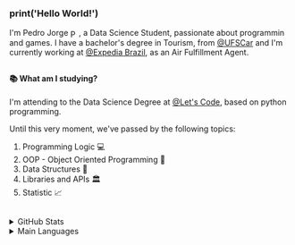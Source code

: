 ### print('Hello World!')

I'm Pedro Jorge <a href="https://www.linkedin.com/in/pedro-jorge-a637b6160/">
  <img align="center" alt="Pedro's LinkdeIN" width="15px" src="https://cdn.jsdelivr.net/npm/simple-icons@v3/icons/linkedin.svg" /></a>, a Data Science Student, passionate about programmin and games. I have a bachelor's degree in Tourism, from [@UFSCar](https://www.ufscar.br/) and I'm currently working at [@Expedia Brazil](https://www.expedia.com.br/), as an Air Fulfillment Agent.
##

#### 📚 What am I studying?

I'm attending to the Data Science Degree at [@Let's Code](https://letscode.com.br/), based on python programming.

Until this very moment, we've passed by the following topics:
1. Programming Logic 💻
2. OOP - Object Oriented Programming 💊
3. Data Structures 🌱
4. Libraries and APIs 🏛️
5. Statistic 📈
##



<details>
  <summary> GitHub Stats</summary>

  ![Moraes Pedro' GitHub stats](https://github-readme-stats.vercel.app/api?username=moraespedro&show_icons=true&theme=dark&count_private=true)

</details>

<details>
  <summary> Main Languages</summary>

  ![Top Langs](https://github-readme-stats.vercel.app/api/top-langs/?username=moraespedro&layout=compact&theme=dark)

</details>
